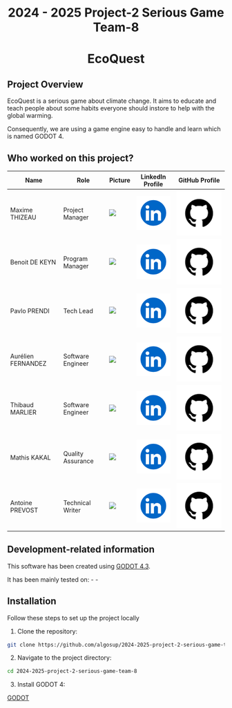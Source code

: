 # <div align="center">2024 - 2025 Project-2 Serious Game Team-8</div>

# <div align="center">EcoQuest</div>

## Project Overview

EcoQuest is a serious game about climate change. It aims to educate and teach people about some habits everyone should instore to help with the global warming. 

Consequently, we are using a game engine easy to handle and learn which is named GODOT 4.

## Who worked on this project?

| Name               | Role              | Picture                                                                       | LinkedIn Profile                                                                                                                                                          | GitHub Profile                                                                                                                                 |
| ------------------ | ----------------- | ----------------------------------------------------------------------------- | ------------------------------------------------------------------------------------------------------------------------------------------------------------------------- | ---------------------------------------------------------------------------------------------------------------------------------------------- |
| Maxime THIZEAU     | Project Manager   | <img src="https://avatars.githubusercontent.com/u/145995586?v=4" width=200 /> | <center>[<img src="documents/management/pictures/linkedin.png" alt="LinkedIn" style="width:100px">](https://www.linkedin.com/in/maxime-thizeau-0b311a293/)</center>       | <center>[<img src="documents/management/pictures/github.png" alt="GitHub" style="width:180px">](https://github.com/MaximeTAlgosup)</center>    |
| Benoit DE KEYN     | Program Manager   | <img src="https://avatars.githubusercontent.com/u/146000855?v=4" width=200 /> | <center>[<img src="documents/management/pictures/linkedin.png" alt="LinkedIn" style="width:100px">](https://www.linkedin.com/in/benoît-de-keyn-71611b293/)</center>       | <center>[<img src="documents/management/pictures/github.png" alt="GitHub" style="width:180px">](https://github.com/benoitdekeyn)</center>      |
| Pavlo PRENDI       | Tech Lead         | <img src="https://avatars.githubusercontent.com/u/169643790?v=4" width=200 /> | <center>[<img src="documents/management/pictures/linkedin.png" alt="LinkedIn" style="width:100px">](https://www.linkedin.com/in/pavlo-prendi-674777309/)</center>         | <center>[<img src="documents/management/pictures/github.png" alt="GitHub" style="width:180px">](https://github.com/PavloPrendi)</center>       |
| Aurélien FERNANDEZ | Software Engineer | <img src="https://avatars.githubusercontent.com/u/71769656?v=4" width=200 />  | <center>[<img src="documents/management/pictures/linkedin.png" alt="LinkedIn" style="width:100px">](https://www.linkedin.com/in/aurélien-fernandez-4971201b8/)</center>   | <center>[<img src="documents/management/pictures/github.png" alt="GitHub" style="width:180px">](https://github.com/aurelienfernandez)</center> |
| Thibaud MARLIER    | Software Engineer | <img src="https://avatars.githubusercontent.com/u/146005163?v=4" width=200 /> | <center>[<img src="documents/management/pictures/linkedin.png" alt="LinkedIn" style="width:100px">](https://www.linkedin.com/in/thibaudmarlier/)</center>                 | <center>[<img src="documents/management/pictures/github.png" alt="GitHub" style="width:180px">](https://github.com/Biohazardyee)</center>      |
| Mathis KAKAL       | Quality Assurance | <img src="https://avatars.githubusercontent.com/u/114522530?v=4" width=200 /> | <center>[<img src="documents/management/pictures/linkedin.png" alt="LinkedIn" style="width:100px">](https://www.linkedin.com/in/mathis-k-a239ba10a/)</center>             | <center>[<img src="documents/management/pictures/github.png" alt="GitHub" style="width:180px">](https://github.com/mathiskakal)</center>       |
| Antoine PREVOST    | Technical Writer  | <img src="https://avatars.githubusercontent.com/u/81081224?v=4" width=200 />  | <center>[<img src="documents/management/pictures/linkedin.png" alt="LinkedIn" style="width:100px">](https://www.linkedin.com/in/antoine-prevost-dev/)</center>            | <center>[<img src="documents/management/pictures/github.png" alt="GitHub" style="width:180px">](https://github.com/TechXplorerFR)</center>     |

## Development-related information

This software has been created using [GODOT 4.3](https://en.wikipedia.org/wiki/Godot_(game_engine)).

It has been mainly tested on:
    - <!-- Mac reference -->
    - <!-- Lenovo reference -->

## Installation

Follow these steps to set up the project locally

1. Clone the repository:

```sh
git clone https://github.com/algosup/2024-2025-project-2-serious-game-team-8
```

2. Navigate to the project directory:

```sh
cd 2024-2025-project-2-serious-game-team-8
```

3. Install GODOT 4:

[GODOT](https://godotengine.org)
